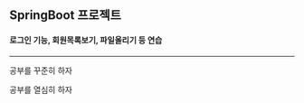 <h2>SpringBoot 프로젝트</h2>
<h4>로그인 기능, 회원목록보기, 파일올리기 등 연습</h4>
<hr/>
<p>공부를 꾸준히 하자</p>
<p>공부를 열심히 하자</p>
